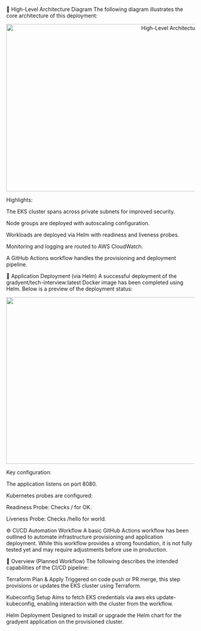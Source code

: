 🧭 High-Level Architecture Diagram
The following diagram illustrates the core architecture of this deployment:

<p align="center"> <img width="863" height="446" alt="High-Level Architecture" src="https://github.com/user-attachments/assets/ed876386-eaf0-46fc-8909-7dfd860aab24" /> </p>
Highlights:

The EKS cluster spans across private subnets for improved security.

Node groups are deployed with autoscaling configuration.

Workloads are deployed via Helm with readiness and liveness probes.

Monitoring and logging are routed to AWS CloudWatch.

A GitHub Actions workflow handles the provisioning and deployment pipeline.

🚀 Application Deployment (via Helm)
A successful deployment of the gradyent/tech-interview:latest Docker image has been completed using Helm. Below is a preview of the deployment status:

<p align="center"> <img width="1189" height="444" alt="Helm Deployment" src="https://github.com/user-attachments/assets/b0e01517-6ffd-411c-a644-ef22741f3530" /> </p>
Key configuration:

The application listens on port 8080.

Kubernetes probes are configured:

Readiness Probe: Checks / for OK.

Liveness Probe: Checks /hello for world.

⚙️ CI/CD Automation Workflow
A basic GitHub Actions workflow has been outlined to automate infrastructure provisioning and application deployment. While this workflow provides a strong foundation, it is not fully tested yet and may require adjustments before use in production.

🔧 Overview (Planned Workflow)
The following describes the intended capabilities of the CI/CD pipeline:

Terraform Plan & Apply
Triggered on code push or PR merge, this step provisions or updates the EKS cluster using Terraform.

Kubeconfig Setup
Aims to fetch EKS credentials via aws eks update-kubeconfig, enabling interaction with the cluster from the workflow.

Helm Deployment
Designed to install or upgrade the Helm chart for the gradyent application on the provisioned cluster.
